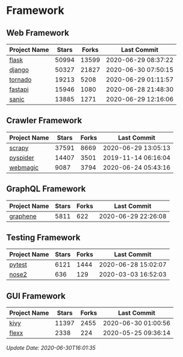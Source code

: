 # Framework

## Web Framework

| Project Name | Stars | Forks | Last Commit |
| ------------ | ----- | ----- | ----------- |
| [flask](https://github.com/pallets/flask) | 50994 | 13599 | 2020-06-29 08:37:22 |
| [django](https://github.com/django/django) | 50327 | 21827 | 2020-06-30 07:50:15 |
| [tornado](https://github.com/tornadoweb/tornado) | 19213 | 5208 | 2020-06-29 01:11:57 |
| [fastapi](https://github.com/tiangolo/fastapi) | 15946 | 1080 | 2020-06-28 21:48:30 |
| [sanic](https://github.com/huge-success/sanic) | 13885 | 1271 | 2020-06-29 12:16:06 |

## Crawler Framework

| Project Name | Stars | Forks | Last Commit |
| ------------ | ----- | ----- | ----------- |
| [scrapy](https://github.com/scrapy/scrapy) | 37591 | 8669 | 2020-06-29 13:05:13 |
| [pyspider](https://github.com/binux/pyspider) | 14407 | 3501 | 2019-11-14 06:16:04 |
| [webmagic](https://github.com/code4craft/webmagic) | 9087 | 3794 | 2020-06-24 05:43:16 |

## GraphQL Framework

| Project Name | Stars | Forks | Last Commit |
| ------------ | ----- | ----- | ----------- |
| [graphene](https://github.com/graphql-python/graphene) | 5811 | 622 | 2020-06-29 22:26:08 |

## Testing Framework

| Project Name | Stars | Forks | Last Commit |
| ------------ | ----- | ----- | ----------- |
| [pytest](https://github.com/pytest-dev/pytest) | 6121 | 1444 | 2020-06-28 15:02:07 |
| [nose2](https://github.com/nose-devs/nose2) | 636 | 129 | 2020-03-03 16:52:03 |

## GUI Framework

| Project Name | Stars | Forks | Last Commit |
| ------------ | ----- | ----- | ----------- |
| [kivy](https://github.com/kivy/kivy) | 11397 | 2455 | 2020-06-30 01:00:56 |
| [flexx](https://github.com/flexxui/flexx) | 2338 | 224 | 2020-05-25 09:36:14 |

*Update Date: 2020-06-30T16:01:35*